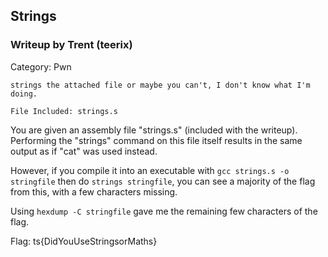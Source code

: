 ## Strings

### Writeup by Trent (teerix)

Category: Pwn

```
strings the attached file or maybe you can't, I don't know what I'm doing.

File Included: strings.s
```

You are given an assembly file "strings.s" (included with the writeup). Performing the "strings" command on this file itself
results in the same output as if "cat" was used instead.

However, if you compile it into an executable with `gcc strings.s -o stringfile` then do `strings stringfile`, you can see a majority of the flag from this, with a few characters missing.

Using `hexdump -C stringfile` gave me the remaining few characters of the flag.


Flag: ts{DidYouUseStringsorMaths}

